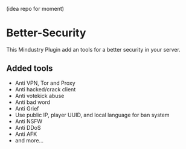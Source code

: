 (idea repo for moment)
# Better-Security
This Mindustry Plugin add an tools for a better security in your server.

## Added tools
* Anti VPN, Tor and Proxy
* Anti hacked/crack client
* Anti votekick abuse
* Anti bad word
* Anti Grief
* Use public IP, player UUID, and local language for ban system
* Anti NSFW
* Anti DDoS
* Anti AFK
* and more...

